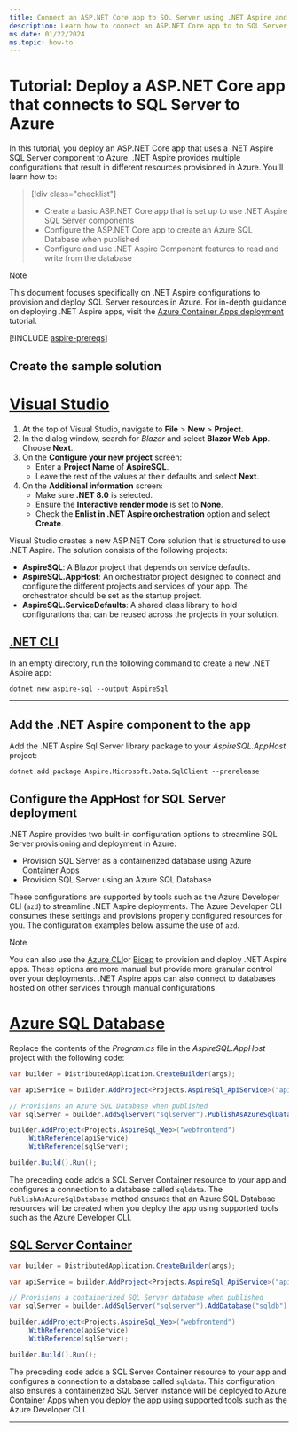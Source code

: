 ```yaml
---
title: Connect an ASP.NET Core app to SQL Server using .NET Aspire and Entity Framework Core
description: Learn how to connect an ASP.NET Core app to to SQL Server using .NET Aspire and Entity Framework Core.
ms.date: 01/22/2024
ms.topic: how-to
---
```


# Tutorial: Deploy a ASP.NET Core app that connects to SQL Server to Azure

In this tutorial, you deploy an ASP.NET Core app that uses a .NET Aspire SQL Server component to Azure. .NET Aspire provides multiple configurations that result in different resources provisioned in Azure. You'll learn how to:

> [!div class="checklist"]
>
> - Create a basic ASP.NET Core app that is set up to use .NET Aspire SQL Server components
> - Configure the ASP.NET Core app to create an Azure SQL Database when published
> - Configure and use .NET Aspire Component features to read and write from the database

> [!NOTE]
> This document focuses specifically on .NET Aspire configurations to provision and deploy SQL Server resources in Azure. For in-depth guidance on deploying .NET Aspire apps, visit the [Azure Container Apps deployment]() tutorial.

[!INCLUDE [aspire-prereqs](../includes/aspire-prereqs.md)]

## Create the sample solution

# [Visual Studio](#tab/visual-studio)

1. At the top of Visual Studio, navigate to **File** > **New** > **Project**.
1. In the dialog window, search for *Blazor* and select **Blazor Web App**. Choose **Next**.
1. On the **Configure your new project** screen:
    - Enter a **Project Name** of **AspireSQL**.
    - Leave the rest of the values at their defaults and select **Next**.
1. On the **Additional information** screen:
    - Make sure **.NET 8.0** is selected.
    - Ensure the **Interactive render mode** is set to **None**.
    - Check the **Enlist in .NET Aspire orchestration** option and select **Create**.

Visual Studio creates a new ASP.NET Core solution that is structured to use .NET Aspire. The solution consists of the following projects:

- **AspireSQL**: A Blazor project that depends on service defaults.
- **AspireSQL.AppHost**: An orchestrator project designed to connect and configure the different projects and services of your app. The orchestrator should be set as the startup project.
- **AspireSQL.ServiceDefaults**: A shared class library to hold configurations that can be reused across the projects in your solution.

## [.NET CLI](#tab/cli)

In an empty directory, run the following command to create a new .NET Aspire app:

```dotnetcli
dotnet new aspire-sql --output AspireSql
```

---

## Add the .NET Aspire component to the app

Add the .NET Aspire Sql Server library package to your _AspireSQL.AppHost_ project:

```dotnetcli
dotnet add package Aspire.Microsoft.Data.SqlClient --prerelease
```

## Configure the AppHost for SQL Server deployment

.NET Aspire provides two built-in configuration options to streamline SQL Server provisioning and deployment in Azure:

- Provision SQL Server as a containerized database using Azure Container Apps
- Provision SQL Server using an Azure SQL Database

These configurations are supported by tools such as the Azure Developer CLI (`azd`) to streamline .NET Aspire deployments. The Azure Developer CLI consumes these settings and provisions properly configured resources for you. The configuration examples below assume the use of `azd`.

> [!NOTE]
> You can also use the [Azure CLI]()or [Bicep]() to provision and deploy .NET Aspire apps. These options are more manual but provide more granular control over your deployments. .NET Aspire apps can also connect to databases hosted on other services through manual configurations.

# [Azure SQL Database](#tab/azure-sql)

Replace the contents of the _Program.cs_ file in the _AspireSQL.AppHost_ project with the following code:

```csharp
var builder = DistributedApplication.CreateBuilder(args);

var apiService = builder.AddProject<Projects.AspireSql_ApiService>("apiservice");

// Provisions an Azure SQL Database when published
var sqlServer = builder.AddSqlServer("sqlserver").PublishAsAzureSqlDatabase().AddDatabase("sqldb");

builder.AddProject<Projects.AspireSql_Web>("webfrontend")
    .WithReference(apiService)
    .WithReference(sqlServer);

builder.Build().Run();
```

The preceding code adds a SQL Server Container resource to your app and configures a connection to a database called `sqldata`. The `PublishAsAzureSqlDatabase` method ensures that an Azure SQL Database resources will be created when you deploy the app using supported tools such as the Azure Developer CLI.

## [SQL Server Container](#tab/sql-container)

```csharp
var builder = DistributedApplication.CreateBuilder(args);

var apiService = builder.AddProject<Projects.AspireSql_ApiService>("apiservice");

// Provisions a containerized SQL Server database when published
var sqlServer = builder.AddSqlServer("sqlserver").AddDatabase("sqldb");

builder.AddProject<Projects.AspireSql_Web>("webfrontend")
    .WithReference(apiService)
    .WithReference(sqlServer);

builder.Build().Run();
```

The preceding code adds a SQL Server Container resource to your app and configures a connection to a database called `sqldata`. This configuration also ensures a containerized SQL Server instance will be deployed to Azure Container Apps when you deploy the app using supported tools such as the Azure Developer CLI.

---
